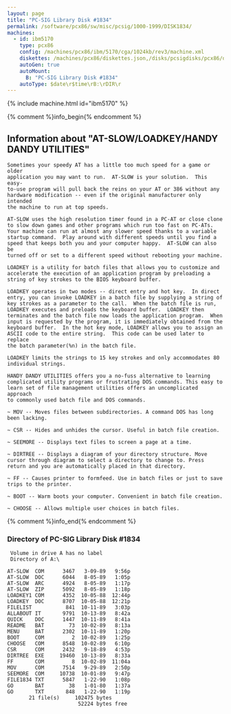 ```yaml
---
layout: page
title: "PC-SIG Library Disk #1834"
permalink: /software/pcx86/sw/misc/pcsig/1000-1999/DISK1834/
machines:
  - id: ibm5170
    type: pcx86
    config: /machines/pcx86/ibm/5170/cga/1024kb/rev3/machine.xml
    diskettes: /machines/pcx86/diskettes.json,/disks/pcsigdisks/pcx86/diskettes.json
    autoGen: true
    autoMount:
      B: "PC-SIG Library Disk #1834"
    autoType: $date\r$time\rB:\rDIR\r
---
```


{% include machine.html id="ibm5170" %}

{% comment %}info_begin{% endcomment %}

## Information about "AT-SLOW/LOADKEY/HANDY DANDY UTILITIES"

    Sometimes your speedy AT has a little too much speed for a game or older
    application you may want to run.  AT-SLOW is your solution.  This easy-
    to-use program will pull back the reins on your AT or 386 without any
    hardware modification -- even if the original manufacturer only intended
    the machine to run at top speeds.
    
    AT-SLOW uses the high resolution timer found in a PC-AT or close clone
    to slow down games and other programs which run too fast on PC-ATs.
    Your machine can run at almost any slower speed thanks to a variable
    startup command.  Play around with different speeds until you find a
    speed that keeps both you and your computer happy.  AT-SLOW can also be
    turned off or set to a different speed without rebooting your machine.
    
    LOADKEY is a utility for batch files that allows you to customize and
    accelerate the execution of an application program by preloading a
    string of key strokes to the BIOS keyboard buffer.
    
    LOADKEY operates in two modes -- direct entry and hot key.  In direct
    entry, you can invoke LOADKEY in a batch file by supplying a string of
    key strokes as a parameter to the call.  When the batch file is run,
    LOADKEY executes and preloads the keyboard buffer.  LOADKEY then
    terminates and the batch file now loads the application program.  When
    input is requested by the program, it is immediately obtained from the
    keyboard buffer.  In the hot key mode, LOADKEY allows you to assign an
    ASCII code to the entire string.  This code can be used later to replace
    the batch parameter(%n) in the batch file.
    
    LOADKEY limits the strings to 15 key strokes and only accommodates 80
    individual strings.
    
    HANDY DANDY UTILITIES offers you a no-fuss alternative to learning
    complicated utility programs or frustrating DOS commands. This easy to
    learn set of file management utilities offers an uncomplicated approach
    to commonly used batch file and DOS commands.
    
    ~ MOV -- Moves files between subdirectories. A command DOS has long
    been lacking.
    
    ~ CSR -- Hides and unhides the cursor. Useful in batch file creation.
    
    ~ SEEMORE -- Displays text files to screen a page at a time.
    
    ~ DIRTREE -- Displays a diagram of your directory structure. Move
    cursor through diagram to select a directory to change to. Press
    return and you are automatically placed in that directory.
    
    ~ FF -- Causes printer to formfeed. Use in batch files or just to save
    trips to the printer.
    
    ~ BOOT -- Warm boots your computer. Convenient in batch file creation.
    
    ~ CHOOSE -- Allows multiple user choices in batch files.
{% comment %}info_end{% endcomment %}


### Directory of PC-SIG Library Disk #1834

     Volume in drive A has no label
     Directory of A:\

    AT-SLOW  COM      3467   3-09-89   9:56p
    AT-SLOW  DOC      6044   8-05-89   1:05p
    AT-SLOW  ARC      4924   8-05-89   1:17p
    AT-SLOW  ZIP      5092   8-05-89   1:18p
    LOADKEY1 COM      4352  10-05-88  12:44p
    LOADKEY  DOC      8707  10-05-88  12:21p
    FILELIST           841  10-11-89   3:03p
    ALLABOUT IT       9791  10-13-89   8:42a
    QUICK    DOC      1447  10-11-89   8:41a
    README   BAT        73  10-02-89   8:13a
    MENU     BAT      2302  10-11-89   1:20p
    BOOT     COM         2  10-02-89   1:25p
    CHOOSE   COM      8548  10-02-89   6:10p
    CSR      COM      2432   9-18-89   4:53p
    DIRTREE  EXE     19460  10-13-89   8:33a
    FF       COM         8  10-02-89  11:04a
    MOV      COM      7514   9-29-89   2:50p
    SEEMORE  COM     10738  10-01-89   9:47p
    FILE1834 TXT      5847   1-22-90   1:08p
    GO       BAT        38   1-01-80   1:37a
    GO       TXT       848   1-22-90   1:19p
           21 file(s)     102475 bytes
                           52224 bytes free
